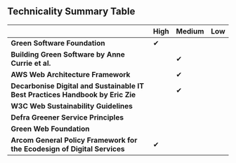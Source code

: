 ## Technicality Summary Table

|                                  | High|Medium |Low|
|----------------------------------|-------------------------------|---------------------------------|---------------------------------------|
|**Green Software Foundation** | ✔ |  |  | 
|**Building Green Software by Anne Currie et al.**|  | ✔ |  |
|**AWS Web Architecture Framework**|  | ✔ |  |
|**Decarbonise Digital and Sustainable IT Best Practices Handbook by Eric Zie**| | ✔| |
|**W3C Web Sustainability Guidelines**|  |  |  |
|**Defra Greener Service Principles**||  |  |
|**Green Web Foundation**||  |  |
|**Arcom General Policy Framework for the Ecodesign of Digital Services**| ✔ |  |  |

